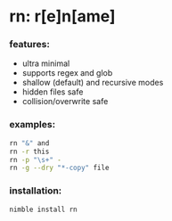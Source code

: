 # rn: r[e]n[ame]


### features:
+ ultra minimal
+ supports regex and glob
+ shallow (default) and recursive modes
+ hidden files safe
+ collision/overwrite safe


### examples:
```bash
rn "&" and
rn -r this
rn -p "\s+" -
rn -g --dry "*-copy" file
```


### installation:
```bash
nimble install rn
```
